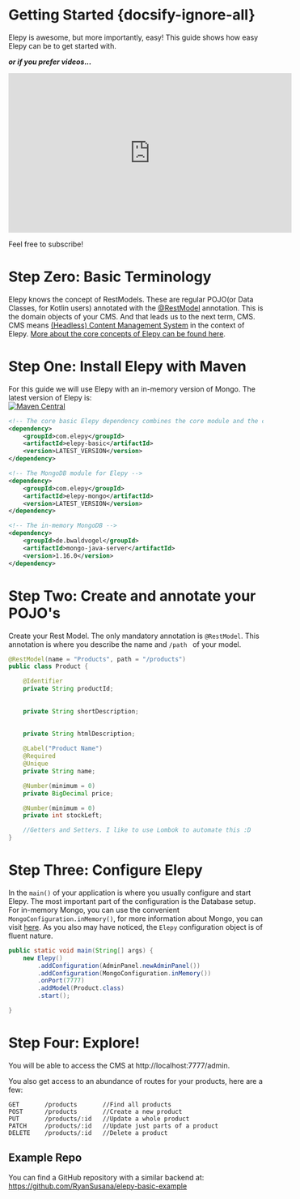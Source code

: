 # Getting Started {docsify-ignore-all}
Elepy is awesome, but more importantly, easy! This guide shows how easy Elepy can be to get started with.

___or if you prefer videos...___
<iframe width="560" height="315" src="https://www.youtube.com/embed/4kyScR_lSTM" frameborder="0" allow="accelerometer; autoplay; encrypted-media; gyroscope; picture-in-picture" allowfullscreen></iframe>

Feel free to subscribe!
# Step Zero: Basic Terminology
Elepy knows the concept of RestModels. These are regular POJO(or Data Classes, for Kotlin users) annotated with the [@RestModel](annotations/important?id=restmodel) annotation. This is the domain objects of your CMS.
And that leads us to the next term, CMS. CMS means [(Headless) Content Management System](https://en.wikipedia.org/wiki/Headless_content_management_system) in the context of Elepy.
[More about the core concepts of Elepy can be found here](main/core-concepts.md).    

# Step One: Install Elepy with Maven
For this guide  we will use Elepy with an in-memory version of Mongo.
The latest version of Elepy is:   
[![Maven Central](https://maven-badges.herokuapp.com/maven-central/com.elepy/elepy/badge.svg)](https://search.maven.org/search?q=com.elepy)
``` xml
<!-- The core basic Elepy dependency combines the core module and the cms module -->
<dependency>
    <groupId>com.elepy</groupId>
    <artifactId>elepy-basic</artifactId>
    <version>LATEST_VERSION</version>
</dependency>

<!-- The MongoDB module for Elepy -->
<dependency>
    <groupId>com.elepy</groupId>
    <artifactId>elepy-mongo</artifactId>
    <version>LATEST_VERSION</version>
</dependency>

<!-- The in-memory MongoDB -->
<dependency>
    <groupId>de.bwaldvogel</groupId>
    <artifactId>mongo-java-server</artifactId>
    <version>1.16.0</version>
</dependency>
```

# Step Two: Create and annotate your POJO's
Create your Rest Model. The only mandatory annotation is `@RestModel`. This annotation is where you describe the name and `/path ` of your model. 
``` java
@RestModel(name = "Products", path = "/products")
public class Product {

    @Identifier
    private String productId;
    
    
    private String shortDescription;
    
    
    private String htmlDescription;

    @Label("Product Name")
    @Required
    @Unique
    private String name;

    @Number(minimum = 0)
    private BigDecimal price;

    @Number(minimum = 0)
    private int stockLeft;

    //Getters and Setters. I like to use Lombok to automate this :D
}
```
# Step Three: Configure Elepy

In the `main()` of your application is where you usually configure and start Elepy. 
The most important part of the configuration is the Database setup. 
For in-memory Mongo, you can use the convenient `MongoConfiguration.inMemory()`, for more information about Mongo, you can visit [here](modules/mongo.md). 
As you also may have noticed, the `Elepy` configuration object is of fluent nature.
``` java
public static void main(String[] args) {
    new Elepy()
        .addConfiguration(AdminPanel.newAdminPanel())
        .addConfiguration(MongoConfiguration.inMemory())
        .onPort(7777)
        .addModel(Product.class)
        .start();

}
```

# Step Four: Explore!

You will be able to access the CMS at http://localhost:7777/admin.

You also get access to an abundance of routes for your products, here are a few:
```
GET       /products       //Find all products
POST      /products       //Create a new product
PUT       /products/:id   //Update a whole product
PATCH     /products/:id   //Update just parts of a product
DELETE    /products/:id   //Delete a product
```

## Example Repo
You can find a GitHub repository with a similar backend at: https://github.com/RyanSusana/elepy-basic-example